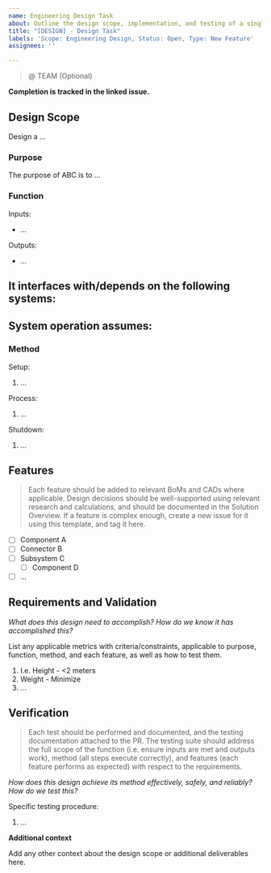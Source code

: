 ```yaml
---
name: Engineering Design Task
about: Outline the design scope, implementation, and testing of a single feature
title: "[DESIGN] - Design Task"
labels: 'Scope: Engineering Design, Status: Open, Type: New Feature'
assignees: ''

---
```


> @ TEAM (Optional)

**Completion is tracked in the linked issue.**

## Design Scope

Design a ...

### Purpose

The purpose of ABC is to ...

### Function

Inputs:
- ...

Outputs:
- ...

It interfaces with/depends on the following systems:
- 

System operation assumes:
- 

### Method

Setup:
1. ...

Process:
1. ...

Shutdown:
1. ...

## Features
> Each feature should be added to relevant BoMs and CADs where applicable. Design decisions should be well-supported using relevant research and calculations, and should be documented in the Solution Overview. If a feature is complex enough, create a new issue for it using this template, and tag it here.

- [ ] Component A
- [ ] Connector B
- [ ] Subsystem C
  - [ ] Component D
- [ ] ...

## Requirements and Validation

_What does this design need to accomplish? How do we know it has accomplished this?_

List any applicable metrics with criteria/constraints, applicable to purpose, function, method, and each feature, as well as how to test them.
1. I.e. Height - <2 meters
2. Weight - Minimize
3. ...

## Verification
> Each test should be performed and documented, and the testing documentation attached to the PR. The testing suite should address the full scope of the function (i.e. ensure inputs are met and outputs work), method (all steps execute correctly), and features (each feature performs as expected) with respect to the requirements.

_How does this design achieve its method effectively, safely, and reliably? How do we test this?_

Specific testing procedure:
1. ...

**Additional context**

Add any other context about the design scope or additional deliverables here.
